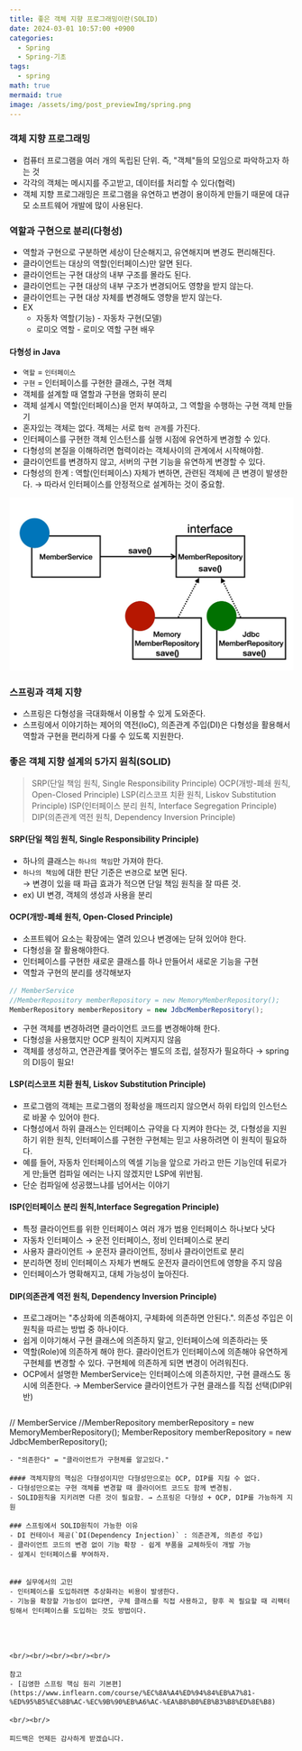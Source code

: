 ```yaml
---
title: 좋은 객체 지향 프로그래밍이란(SOLID)
date: 2024-03-01 10:57:00 +0900
categories:
  - Spring
  - Spring-기초
tags:
  - spring
math: true
mermaid: true
image: /assets/img/post_previewImg/spring.png
---
```


### 객체 지향 프로그래밍
- 컴퓨터 프로그램을 여러 개의 독립된 단위. 즉, "객체"들의 모임으로 파악하고자 하는 것
- 각각의 객체는 메시지를 주고받고, 데이터를 처리할 수 있다(협력)
- 객체 지향 프로그래밍은 프로그램을 유연하고 변경이 용이하게 만들기 때문에 대규모 소프트웨어 개발에 많이 사용된다.

### 역할과 구현으로 분리(다형성)
- 역할과 구현으로 구분하면 세상이 단순해지고, 유연해지며 변경도 편리해진다.
- 클라이언트는 대상의 역할(인터페이스)만 알면 된다.
- 클라이언트는 구현 대상의 내부 구조를 몰라도 된다.
- 클라이언트는 구현 대상의 내부 구조가 변경되어도 영향을 받지 않는다.
- 클라이언트는 구현 대상 자체를 변경해도 영향을 받지 않는다.
- EX
	- 자동차 역할(기능) - 자동차 구현(모델) 
	- 로미오 역할 - 로미오 역할 구현 배우


#### 다형성 in Java
- `역할` = `인터페이스`
- `구현` = 인터페이스를 구현한 클래스, 구현 객체
- 객체를 설계할 때 열할과 구현을 명화히 분리
- 객체 설계시 역할(인터페이스)을 먼저 부여하고, 그 역할을 수행하는 구현 객체 만들기
- 혼자있는 객체는 없다. 객체는 서로 `협력 관계`를 가진다.
- 인터페이스를 구현한 객체 인스턴스를 실행 시점에 유연하게 변경할 수 있다.
- 다형성의 본질을 이해하려면 협력이라는 객체사이의 관계에서 시작해야함.
- 클라이언트를 변경하지 않고, 서버의 구현 기능을 유연하게 변경할 수 있다.
- 다형성의 한계 : 역할(인터페이스) 자체가 변하면, 관련된 객체에 큰 변경이 발생한다. 
  → 따라서 인터페이스를 안정적으로 설계하는 것이 중요함.

![alt](/assets/img/post_img/spring/다형성.jpeg)

### 스프링과 객체 지향
- 스프링은 다형성을 극대화해서 이용할 수 있게 도와준다.
- 스프링에서 이야기하는 제어의 역전(IoC), 의존관계 주입(DI)은 다형성을 활용해서 역할과 구현을 편리하게 다룰 수 있도록 지원한다.

### 좋은 객체 지향 설계의 5가지 원칙(SOLID)

>SRP(단일 책임 원칙, Single Responsibility Principle)
>OCP(개방-폐쇄 원칙, Open-Closed Principle)
>LSP(리스코프 치환 원칙, Liskov Substitution Principle)
>ISP(인터페이스 분리 원칙, Interface Segregation Principle)
>DIP(의존관계 역전 원칙, Dependency Inversion Principle) 


#### SRP(단일 책임 원칙, Single Responsibility Principle)

- 하나의 클래스는 `하나의 책임`만 가져야 한다.
- `하나의 책임`에 대한 판단 기준은 `변경`으로 보면 된다. <br>→ 변경이 있을 때 파급 효과가 적으면 단일 책임 원칙을 잘 따른 것.
- ex) UI 변경, 객체의 생성과 사용을 분리

#### OCP(개방-폐쇄 원칙, Open-Closed Principle)

- 소프트웨어 요소는 확장에는 열려 있으나 변경에는 닫혀 있어야 한다.
- 다형성을 잘 활용해야한다.
- 인터페이스를 구현한 새로운 클래스를 하나 만들어서 새로운 기능을 구현
- 역할과 구현의 분리를 생각해보자
```java
// MemberService
//MemberRepository memberRepository = new MemoryMemberRepository();
MemberRepository memberRepository = new JdbcMemberRepository();
```
- 구현 객체를 변경하려면 클라이언트 코드를 변경해야해 한다.
- 다형성을 사용했지만 OCP 원칙이 지켜지지 않음  
- 객체를 생성하고, 연관관계를 맺어주는 별도의 조립, 설정자가 필요하다
	  → spring의 DI등이 필요!

#### LSP(리스코프 치환 원칙, Liskov Substitution Principle)

- 프로그램의 객체는 프로그램의 정확성을 깨뜨리지 않으면서 하위 타입의 인스턴스로 바꿀 수 있어야 한다.
- 다형성에서 하위 클래스는 인터페이스 규약을 다 지켜야 한다는 것, 다형성을 지원하기 위한 원칙, 인터페이스를 구현한 구현체는 믿고 사용하려면 이 원칙이 필요하다.
- 예를 들어, 자동차 인터페이스의 엑셀 기능을 앞으로 가라고 만든 기능인데 뒤로가게 만;들면 컴파일 에러는 나지 않겠지만 LSP에 위반됨.
- 단순 컴파일에 성공했느냐를 넘어서는 이야기

#### ISP(인터페이스 분리 원칙,Interface Segregation Principle)

- 특정 클라이언트를 위한 인터페이스 여러 개가 범용 인터페이스 하나보다 낫다
- 자동차 인터페이스 → 운전 인터페이스, 정비 인터페이스로 분리
- 사용자 클라이언트 → 운전자 클라이언트, 정비사 클라이언트로 분리
- 분리하면 정비 인터페이스 자체가 변해도 운전자 클라이언트에 영향을 주지 않음
- 인터페이스가 명확해지고, 대체 가능성이 높아진다.

#### DIP(의존관계 역전 원칙, Dependency Inversion Principle)

- 프로그래머는 "추상화에 의존해야지, 구체화에 의존하면 안된다.". 의존성 주입은 이 원칙을 따르는 방법 중 하나이다.
- 쉽게 이야기해서 구현 클래스에 의존하지 말고, 인터페이스에 의존하라는 뜻
- 역할(Role)에 의존하게 해야 한다. 클라이언트가 인터페이스에 의존해야 유연하게 구현체를 변경할 수 있다. 구현체에 의존하게 되면 변경이 어려워진다.
- OCP에서 설명한 MemberService는 인터페이스에 의존하지만, 구현 클래스도 동시에 의존한다. → MemberService 클라이언트가 구현 클래스를 직접 선택(DIP위반)
	```java
// MemberService
//MemberRepository memberRepository = new MemoryMemberRepository();
MemberRepository memberRepository = new JdbcMemberRepository();
```
- "의존한다" = "클라이언트가 구현체를 알고있다."

#### 객체지향의 핵심은 다형성이지만 다형성만으로는 OCP, DIP를 지킬 수 없다.
- 다형성만으로는 구현 객체를 변경할 때 클라이어트 코드도 함께 변경됨. 
- SOLID원칙을 지키려면 다른 것이 필요함. → 스프링은 다형성 + OCP, DIP를 가능하게 지원

### 스프링에서 SOLID원칙이 가능한 이유
- DI 컨테이너 제공(`DI(Dependency Injection)` : 의존관계, 의존성 주입)
- 클라이언트 코드의 변경 없이 기능 확장 - 쉽게 부품을 교체하듯이 개발 가능
- 설계시 인터페이스를 부여하자.


### 실무에서의 고민
- 인터페이스를 도입하려면 추상화라는 비용이 발생한다.
- 기능을 확장할 가능성이 없다면, 구체 클래스를 직접 사용하고, 향후 꼭 필요할 때 리팩터링해서 인터페이스를 도입하는 것도 방법이다.




<br/><br/><br/><br/><br/>

참고
- [김영한 스프링 핵심 원리 기본편](https://www.inflearn.com/course/%EC%8A%A4%ED%94%84%EB%A7%81-%ED%95%B5%EC%8B%AC-%EC%9B%90%EB%A6%AC-%EA%B8%B0%EB%B3%B8%ED%8E%B8)

<br/><br/>

피드백은 언제든 감사하게 받겠습니다.

